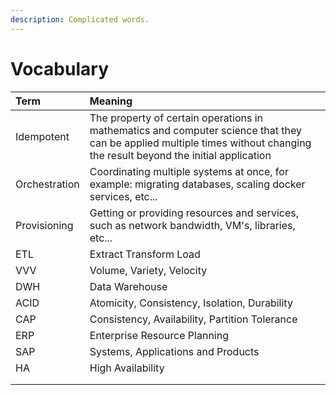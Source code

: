 ```yaml
---
description: Complicated words.
---
```


# Vocabulary

| Term | Meaning |
| :--- | :--- |
| Idempotent | The property of certain operations in mathematics and computer science that they can be applied multiple times without changing the result beyond the initial application |
| Orchestration | Coordinating multiple systems at once, for example: migrating databases, scaling docker services, etc... |
| Provisioning | Getting or providing resources and services, such as network bandwidth, VM's, libraries, etc... |
| ETL | Extract Transform Load |
| VVV | Volume, Variety, Velocity |
| DWH | Data Warehouse |
| ACID | Atomicity, Consistency, Isolation, Durability |
| CAP | Consistency, Availability, Partition Tolerance |
| ERP | Enterprise Resource Planning |
| SAP | Systems, Applications and Products |
| HA | High Availability |
|  |  |
|  |  |



